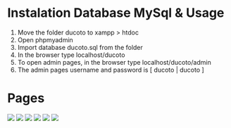 # Instalation Database MySql & Usage
1. Move the folder ducoto to xampp > htdoc
2. Open phpmyadmin
3. Import database ducoto.sql from the folder 
4. In the browser type localhost/ducoto
5. To open admin pages, in the browser type localhost/ducoto/admin
6. The admin pages username and password is [ ducoto | ducoto ]

# Pages
![](https://i.postimg.cc/TYJWh9fk/2023-V-8.png)
![](https://i.postimg.cc/NMrvPpdB/2023-RP-1-1.png)
![](https://i.postimg.cc/8PGgtdMg/2023-RP-1-2.png)
![](https://i.postimg.cc/brcfXk5b/2023-RP-1-3.png)
![](https://i.postimg.cc/1XGhy4xd/2023-RP-1-4.png)
![](https://i.postimg.cc/nVBt4Ss1/2023-RP-1-5.png)





